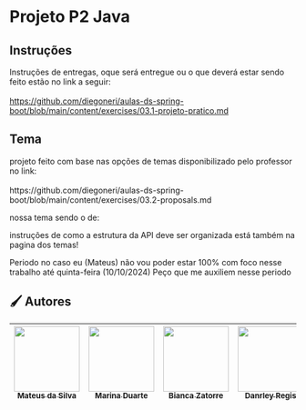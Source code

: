 <h1> Projeto P2 Java </h1>

<h2>Instruções</h2>

Instruções de entregas, oque será entregue ou o que deverá estar sendo feito estão no link a seguir:<br><br>
https://github.com/diegoneri/aulas-ds-spring-boot/blob/main/content/exercises/03.1-projeto-pratico.md

<h2>Tema</h2>
projeto feito com base nas opções de temas disponibilizado pelo professor no link:<br><br>
https://github.com/diegoneri/aulas-ds-spring-boot/blob/main/content/exercises/03.2-proposals.md

nossa tema sendo o de: <b></b>

instruções de como a estrutura da API deve ser organizada está também na pagina dos temas!

Periodo no caso eu (Mateus) não vou poder estar 100% com foco nesse trabalho até quinta-feira (10/10/2024)
Peço que me auxiliem nesse periodo

<h2 align="left">🖌️ Autores </h2>

| [<img loading="lazy" src="https://avatars.githubusercontent.com/u/125374128?v=4" width=115><br><sub>Mateus da Silva</sub>](https://github.com/Matias5789) |  [<img loading="lazy" src="https://avatars.githubusercontent.com/u/125374126?v=4" width=115><br><sub>Marina Duarte</sub>](https://github.com/maricamano) |  [<img loading="lazy" src="https://avatars.githubusercontent.com/u/112172388?v=4" width=115><br><sub>Bianca Zatorre</sub>](https://github.com/biancazatorre) |  [<img loading="lazy" src="https://avatars.githubusercontent.com/u/112701726?v=4" width=115><br><sub>Danrley Regis</sub>](https://github.com/DanHunterz1) |
:---: | :---: | :---: | :---: |
